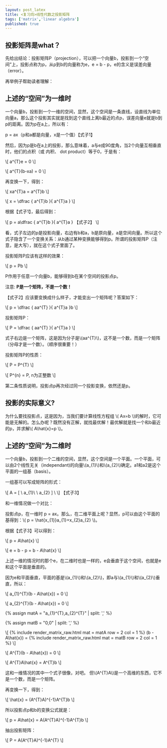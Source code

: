```yaml
---
layout: post_latex
title: <复习向>线性代数之投影矩阵
tags: ['matrix','linear algebra']
published: true
---
```


## 投影矩阵是what？

先给出结论：投影矩阵P（projection），可以把一个向量b，投影到一个“空间”上，投影点称为p，从p到b的向量称为e，e = b - p，e的含义是误差向量（error）。

再举例子帮助读者理解：

## 上述的“空间”为一维时

一个向量b，投影到一个一维的空间，显然，这个空间是一条直线，设直线为单位向量a，那么这个投影其实就是找到这个直线上离b最近的点p，误差向量e就是b到p的距离。因为p在a上，所以有：

p = ax（p和a都是向量，x是一个值）【式子1】

然后，因为p是b在a上的投影，那么意味着，a与e成90度角，当2个向量互相垂直时，他们的点积（或 内积、 dot product）等于0，于是有：

\\[ a\^\{T\}e = 0 \\]

\\[ a\^\{T\}(b-xa) = 0 \\]

再变换一下，得到：

\\[ xa\^\{T\}a = a\^\{T\}b  \\]

\\[ x = \\dfrac \{ a\^\{T\}b \}\{ a\^\{T\}a \} \\]

根据【式子1】，最后得到：

\\[ p = a\\dfrac \{ a\^\{T\}b \}\{ a\^\{T\}a \} 【式子2】 \\] 


看，式子左边的p是投影向量，右边有b和a，b是原向量，a是空间向量。所以这个式子隐含了一个变换关系：从b通过某种变换能够得到p。所谓的投影矩阵P（注意，是大写），就在这个式子里面了。

投影矩阵P应该有这样的效果：

\\[ p = Pb  \\]

P作用于任意一个向量b，能够得到b在某个空间的投影点p。

注意: **P是一个矩阵，不是一个数！**

【式子2】应该要变换成什么样子，才能变出一个矩阵呢？答案如下：

\\[ p = \\dfrac \{ aa\^\{T\} \}\{ a\^\{T\}a \}b \\] 

投影矩阵P：

\\[ P = \\dfrac \{ aa\^\{T\} \}\{ a\^\{T\}a \} \\] 

式子右边是一个矩阵，这是因为分子是\\(aa\^\{T\}\\)，这不是一个数，而是一个矩阵（分母才是一个数）。（顺序很重要！）

投影矩阵P的性质：

\\[ P = P\^\{T\} \\]

\\[ P\^\{n\} = P, n为正整数 \\]

第二条性质说明，投影点p再次经过同一个投影变换，依然还是p。


## 投影的实际意义?

为什么要找投影点，这是因为，当我们要计算线性方程组 \\( Ax=b \\)的解时，它可能是无解的。怎么办呢？既然没有正解，就找最优解！最优解就是找一个和b最近的p，并求解\\( A\\hat\{x\}=p \\)。

## 上述的“空间”为二维时

一个向量b，投影到一个二维的空间，显然，这个空间是一个平面。一个平面，可以由2个线性无关（independant)的向量\\(a\_\{1\}\\)和\\(a\_\{2\}\\)确定。a1和a2是这个平面的一组基（basis）。

一组基可以写成矩阵的形式：

\\[ A = [ \ a\_\{1\}\ \ a\_\{2\} ] \ \\] 【式子3】


和一维情况做一个对比：

投影点p，在一维时 p = ax。那么，在二维平面上呢？显然，p可以由这个平面的基得到：\\( p = \\hat\{x\_\{1\}\}a\_\{1\}+x\_\{2\}a\_\{2\} \\)。

根据【式子3】可以得到：

\\[ p = A\\hat\{x\} \\]

\\[ e = b - p = b - A\\hat\{x\} \\]

上述一维的情况时的那个e，在二维时也是一样的，e会垂直于这个空间，也就是e和这个平面是垂直的。

因为e和平面垂直，平面的基是\\(a\_\{1\}\\)和\\(a\_\{2\}\\)，即a与\\(a\_\{1\}\\)和\\(a\_\{2\}\\)垂直，所以：

\\[ a\_\{1\}\^\{T\}(b - A\\hat\{x\}) = 0 \\]

\\[ a\_\{2\}\^\{T\}(b - A\\hat\{x\}) = 0 \\]

{% assign matA = "a\_\{1\}\^\{T\},a\_\{2\}\^\{T\}" | split: ',' %}

{% assign matB = "0,0" | split: ',' %}

\\[ {% include render_matrix_raw.html mat = matA row = 2 col = 1 %} (b - A\\hat\{x\}) = {% include render_matrix_raw.html mat = matB row = 2 col = 1 %} \\]

\\[ A\^\{T\}(b - A\\hat\{x\}) = 0 \\]

\\[ A\^\{T\}A\\hat\{x\} = A\^\{T\}b \\]

这和一维情况的其中一个式子很像，对吧。 但\\(A\^\{T\}A\\)是一个高维的东西，它不是一个数，而是一个矩阵。

再变换一下，得到：

\\[ \\hat\{x\} = (A\^\{T\}A)\^\{-1\}A\^\{T\}b \\]

所以投影点p和b的变换公式就是：

\\[ p = A\\hat\{x\} = A(A\^\{T\}A)\^\{-1\}A\^\{T\}b \\]

抽出投影矩阵：

\\[ P =  A(A\^\{T\}A)\^\{-1\}A\^\{T\} \\]







